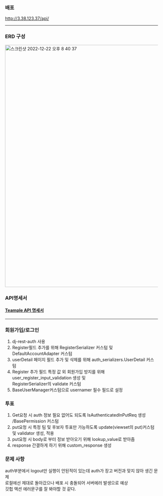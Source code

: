 ### 배포 

http://3.38.123.37/api/
*****

### ERD 구성
<img width="800" alt="스크린샷 2022-12-22 오후 8 40 37" src="https://user-images.githubusercontent.com/62806067/209127037-06e00c10-aa87-424a-a8a5-1057250e768c.png">

### API명세서
#### [Teample API 명세서](https://www.notion.so/shjeong1026/CEOS-VOTE-API-4c84ab53d37a47f39855092265495f3f)
*****

### 회원가입/로그인
1. dj-rest-auth 사용
2. Register필드 추가를 위해 RegisterSerializer 커스텀 및 DefaultAccountAdapter 커스텀
3. userDetail 페이지 필드 추가 및 삭제를 위해 auth_serializers.UserDetail 커스텀
4. Register 추가 필드 특정 값 외 회원가입 방지를 위해 user_register_input_validation 생성 및    
   RegisterSerializer의 validate 커스텀
5. BaseUserManager커스텀으로 usernamer 필수 필드로 설정

### 투표
1. Get요청 시 auth 정보 필요 없어도 되도록 IsAuthenticatedInPutReq 생성 /BasePermission 커스텀
2. put요청 시 특정 팀 및 후보자 투표만 가능하도록 update(viewset의 put)커스텀 및 validator 생성, 적용
3. put요청 시 body로 부터 정보 받아오기 위해 lookup_value로 받아줌
4. response 간결하게 하기 위해 custom_response 생성

### 문제 사항
auth부분에서 logout만 실행이 안된적이 있는데 auth가 장고 버전과 맞지 않아 생긴 문제    
로컬에선 제대로 돌아갔으나 배포 시 충돌되어 서버에러 발생으로 예상   
깃헙 액션 에러문구를 잘 봐야할 것 같다.
